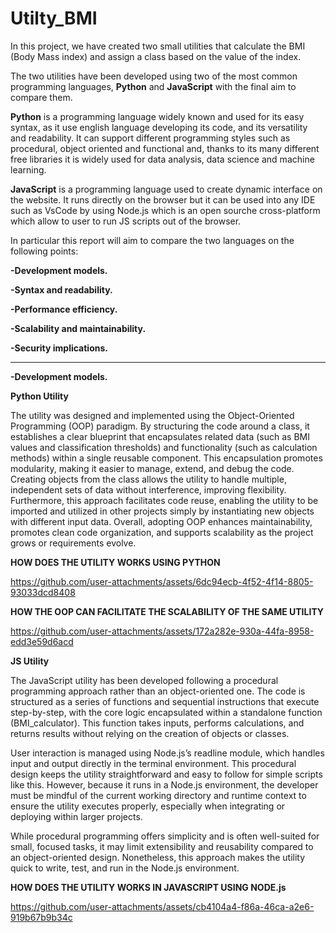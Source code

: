 # Utilty_BMI
In this project, we have created two small utilities that calculate the BMI (Body Mass index) and assign a class based on the value of the index.

The two utilities have been developed using two of the most common programming languages, **Python** and **JavaScript** with the final aim to compare them.

**Python** is a programming language widely known and used for its easy syntax, as it use english language developing its code, and its versatility and readability. It can support different programming styles such as procedural, object oriented and functional and, thanks to its many different free libraries it is widely used for data analysis, data science and machine learning.

**JavaScript** is a programming language used to create dynamic interface on the website. It runs directly on the browser but it can be used into any IDE such as VsCode by using Node.js which is an open sourche cross-platform which allow to user to run JS scripts out of the browser.

In particular this report will aim to compare the two languages on the following points:

**-Development models.**

**-Syntax and readability.**

**-Performance efficiency.**

**-Scalability and maintainability.**

**-Security implications.**

------------------------------------------------------------------------------------------------------
**-Development models.**

**Python Utility**

The utility was designed and implemented using the Object-Oriented Programming (OOP) paradigm. By structuring the code around a class, it establishes a clear blueprint that encapsulates related data (such as BMI values and classification thresholds) and functionality (such as calculation methods) within a single reusable component. This encapsulation promotes modularity, making it easier to manage, extend, and debug the code. Creating objects from the class allows the utility to handle multiple, independent sets of data without interference, improving flexibility. Furthermore, this approach facilitates code reuse, enabling the utility to be imported and utilized in other projects simply by instantiating new objects with different input data. Overall, adopting OOP enhances maintainability, promotes clean code organization, and supports scalability as the project grows or requirements evolve.

**HOW DOES THE UTILITY WORKS USING PYTHON**

https://github.com/user-attachments/assets/6dc94ecb-4f52-4f14-8805-93033dcd8408

**HOW THE OOP CAN FACILITATE THE SCALABILITY OF THE SAME UTILITY**

https://github.com/user-attachments/assets/172a282e-930a-44fa-8958-edd3e59d6acd

**JS Utility**

The JavaScript utility has been developed following a procedural programming approach rather than an object-oriented one. The code is structured as a series of functions and sequential instructions that execute step-by-step, with the core logic encapsulated within a standalone function (BMI_calculator). This function takes inputs, performs calculations, and returns results without relying on the creation of objects or classes.

User interaction is managed using Node.js’s readline module, which handles input and output directly in the terminal environment. This procedural design keeps the utility straightforward and easy to follow for simple scripts like this. However, because it runs in a Node.js environment, the developer must be mindful of the current working directory and runtime context to ensure the utility executes properly, especially when integrating or deploying within larger projects.

While procedural programming offers simplicity and is often well-suited for small, focused tasks, it may limit extensibility and reusability compared to an object-oriented design. Nonetheless, this approach makes the utility quick to write, test, and run in the Node.js environment.

**HOW DOES THE UTILITY WORKS IN JAVASCRIPT USING NODE.js**

https://github.com/user-attachments/assets/cb4104a4-f86a-46ca-a2e6-919b67b9b34c

